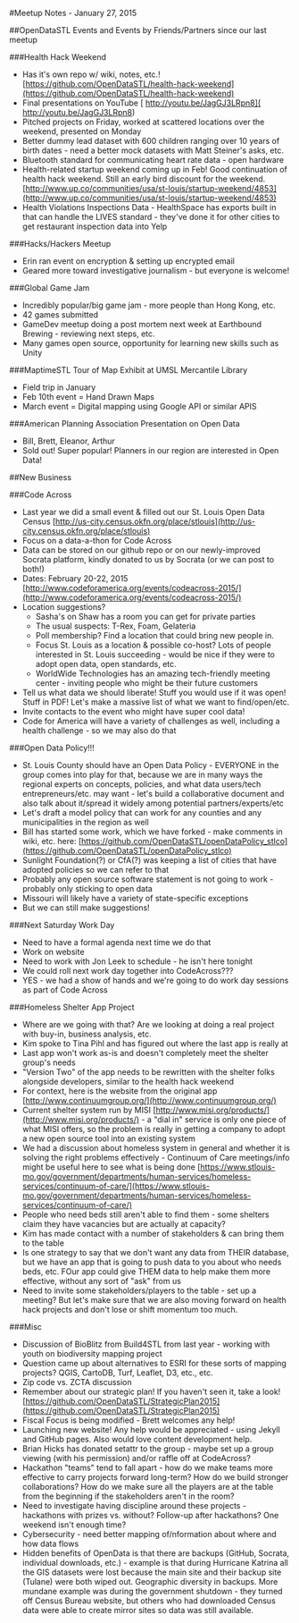#Meetup Notes - January 27, 2015

##OpenDataSTL Events and Events by Friends/Partners since our last meetup

###Health Hack Weekend

+ Has it's own repo w/ wiki, notes, etc.! [https://github.com/OpenDataSTL/health-hack-weekend](https://github.com/OpenDataSTL/health-hack-weekend)
+ Final presentations on YouTube [ http://youtu.be/JagGJ3LRpn8­]( http://youtu.be/JagGJ3LRpn8­)
+ Pitched projects on Friday, worked at scattered locations over the weekend, presented on Monday
+ Better dummy lead dataset with 600 children ranging over 10 years of birth dates - need a better mock datasets with Matt Steiner's asks, etc.
+ Bluetooth standard for communicating heart rate data - open hardware
+ Health-related startup weekend coming up in Feb!  Good continuation of health hack weekend.  Still an early bird discount for the weekend. [http://www.up.co/communities/usa/st-louis/startup-weekend/4853](http://www.up.co/communities/usa/st-louis/startup-weekend/4853)
+ Health Violations Inspections Data - HealthSpace has exports built in that can handle the LIVES standard - they've done it for other cities to get restaurant inspection data into Yelp

###Hacks/Hackers Meetup

+ Erin ran event on encryption & setting up encrypted email
+ Geared more toward investigative journalism - but everyone is welcome!

###Global Game Jam

+ Incredibly popular/big game jam - more people than Hong Kong, etc.
+ 42 games submitted
+ GameDev meetup doing a post mortem next week at Earthbound Brewing - reviewing next steps, etc.
+ Many games open source, opportunity for learning new skills such as Unity

###MaptimeSTL Tour of Map Exhibit at UMSL Mercantile Library

+ Field trip in January
+ Feb 10th event = Hand Drawn Maps
+ March event = Digital mapping using Google API or similar APIS

###American Planning Association Presentation on Open Data

+ Bill, Brett, Eleanor, Arthur
+ Sold out! Super popular! Planners in our region are interested in Open Data!

##New Business

###Code Across
+ Last year we did a small event & filled out our St. Louis Open Data Census [http://us-city.census.okfn.org/place/stlouis](http://us-city.census.okfn.org/place/stlouis)
+ Focus on a data-a-thon for Code Across
+ Data can be stored on our github repo or on our newly-improved Socrata platform, kindly donated to us by Socrata (or we can post to both!)
+ Dates: February 20-22, 2015 [http://www.codeforamerica.org/events/codeacross-2015/](http://www.codeforamerica.org/events/codeacross-2015/)
+ Location suggestions? 
    + Sasha's on Shaw has a room you can get for private parties
    + The usual suspects: T-Rex, Foam, Gelateria
    + Poll membership? Find a location that could bring new people in.
    + Focus St. Louis as a location & possible co-host? Lots of people interested in St. Louis succeeding - would be nice if they were to adopt open data, open standards, etc.
    + WorldWide Technologies has an amazing tech-friendly meeting center - inviting people who might be their future customers
+ Tell us what data we should liberate!  Stuff you would use if it was open!  Stuff in PDF!  Let's make a massive list of what we want to find/open/etc.
+ Invite contacts to the event who might have super cool data!
+ Code for America will have a variety of challenges as well, including a health challenge - so we may also do that

###Open Data Policy!!!
+ St. Louis County should have an Open Data Policy - EVERYONE in the group comes into play for that, because we are in many ways the regional experts on concepts, policies, and what data users/tech entrepreneurs/etc. may want - let's build a collaborative document and also talk about it/spread it widely among potential partners/experts/etc
+ Let's draft a model policy that can work for any counties and any municipalities in the region as well
+ Bill has started some work, which we have forked - make comments in wiki, etc. here: [https://github.com/OpenDataSTL/openDataPolicy_stlco](https://github.com/OpenDataSTL/openDataPolicy_stlco)
+ Sunlight Foundation(?) or CfA(?) was keeping a list of cities that have adopted policies so we can refer to that
+ Probably any open source software statement is not going to work - probably only sticking to open data
+ Missouri will likely have a variety of state-specific exceptions
+ But we can still make suggestions!

###Next Saturday Work Day 
+ Need to have a formal agenda next time we do that
+ Work on website
+ Need to work with Jon Leek to schedule - he isn't here tonight
+ We could roll next work day together into CodeAcross???
+ YES - we had a show of hands and we're going to do work day sessions as part of Code Across

###Homeless Shelter App Project
+ Where are we going with that?  Are we looking at doing a real project with buy-in, business analysis, etc.
+ Kim spoke to Tina Pihl and has figured out where the last app is really at
+ Last app won't work as-is and doesn't completely meet the shelter group's needs
+ "Version Two" of the app needs to be rewritten with the shelter folks alongside developers, similar to the health hack weekend
+ For context, here is the website from the original app [http://www.continuumgroup.org/](http://www.continuumgroup.org/)
+ Current shelter system run by MISI [http://www.misi.org/products/](http://www.misi.org/products/) - a "dial in" service is only one piece of what MISI offers, so the problem is really in getting a company to adopt a new open source tool into an existing system
+ We had a discussion about homeless system in general and whether it is solving the right problems effectively - Continuum of Care meetings/info might be useful here to see what is being done [https://www.stlouis-mo.gov/government/departments/human-services/homeless-services/continuum-of-care/](https://www.stlouis-mo.gov/government/departments/human-services/homeless-services/continuum-of-care/)
+ People who need beds still aren't able to find them - some shelters claim they have vacancies but are actually at capacity?
+ Kim has made contact with a number of stakeholders & can bring them to the table
+ Is one strategy to say that we don't want any data from THEIR database, but we have an app that is going to push data to you about who needs beds, etc.  FOur app could give THEM data to help make them more effective, without any sort of "ask" from us
+ Need to invite some stakeholders/players to the table - set up a meeting?  But let's make sure that we are also moving forward on health hack projects and don't lose or shift momentum too much.

###Misc
+ Discussion of BioBlitz from Build4STL from last year - working with youth on biodiversity mapping project
+ Question came up about alternatives to ESRI for these sorts of mapping projects?  QGIS, CartoDB, Turf, Leaflet, D3, etc., etc.
+ Zip code vs. ZCTA discussion
+ Remember about our strategic plan! If you haven't seen it, take a look! [https://github.com/OpenDataSTL/StrategicPlan2015](https://github.com/OpenDataSTL/StrategicPlan2015)
+ Fiscal Focus is being modified - Brett welcomes any help!
+ Launching new website! Any help would be appreciated - using Jekyll and GitHub pages.  Also would love content development help.
+ Brian Hicks has donated setattr to the group - maybe set up a group viewing (with his permission) and/or raffle off at CodeAcross?
+ Hackathon "teams" tend to fall apart - how do we make teams more effective to carry projects forward long-term? How do we build stronger collaborations? How do we make sure all the players are at the table from the beginning if the stakeholders aren't in the room?
+ Need to investigate having discipline around these projects - hackathons with prizes vs. without? Follow-up after hackathons? One weekend isn't enough time?
+ Cybersecurity - need better mapping of/nformation about where and how data flows
+ Hidden benefits of OpenData is that there are backups (GitHub, Socrata, individual downloads, etc.) - example is that during Hurricane Katrina all the GIS datasets were lost because the main site and their backup site (Tulane) were both wiped out.  Geographic diversity in backups.  More mundane example was during the government shutdown - they turned off Census Bureau website, but others who had downloaded Census data were able to create mirror sites so data was still available.

